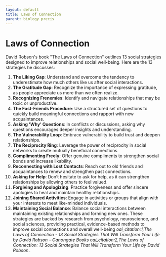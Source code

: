 ```yaml
---
layout: default
title: Laws of Connection
parent: biology precis
---
```

# Laws of Connection

David Robson's book "The Laws of Connection" outlines 13 social strategies designed to improve relationships and social well-being. Here are the 13 strategies he discusses:
1. **The Liking Gap**: Understand and overcome the tendency to underestimate how much others like us after social interactions.
2. **The Gratitude Gap**: Recognize the importance of expressing gratitude, as people appreciate us more than we often realize.
3. **Recognizing Frenemies**: Identify and navigate relationships that may be toxic or unproductive.
4. **The Fast-Friends Procedure**: Use a structured set of questions to quickly build meaningful connections and rapport with new acquaintances.
5. **Asking 'Why' Questions**: In conflicts or discussions, asking why questions encourages deeper insights and understanding.
6. **The Vulnerability Loop**: Embrace vulnerability to build trust and deepen relationships.
7. **The Reciprocity Ring**: Leverage the power of reciprocity in social networks to create mutually beneficial connections.
8. **Complimenting Freely**: Offer genuine compliments to strengthen social bonds and increase likability.
9. **Reconnecting with Lost Contacts**: Reach out to old friends and acquaintances to renew and strengthen past connections.
10. **Asking for Help**: Don’t hesitate to ask for help, as it can strengthen relationships by allowing others to feel valued.
11. **Forgiving and Apologizing**: Practice forgiveness and offer sincere apologies to heal and maintain healthy relationships.
12. **Joining Shared Activities**: Engage in activities or groups that align with your interests to meet like-minded individuals.
13. **Maintaining Social Balance**: Balance social interactions between maintaining existing relationships and forming new ones.
These strategies are backed by research from psychology, neuroscience, and social sciences, providing practical, evidence-based methods to improve social connections and overall well-being _oai_citation:1,The Laws of Connection - 13 Social Strategies That Will Transform Your Life by David Robson – Canongate Books_ _oai_citation:2,The Laws of Connection: 13 Social Strategies That Will Transform Your Life by David Robson_.
